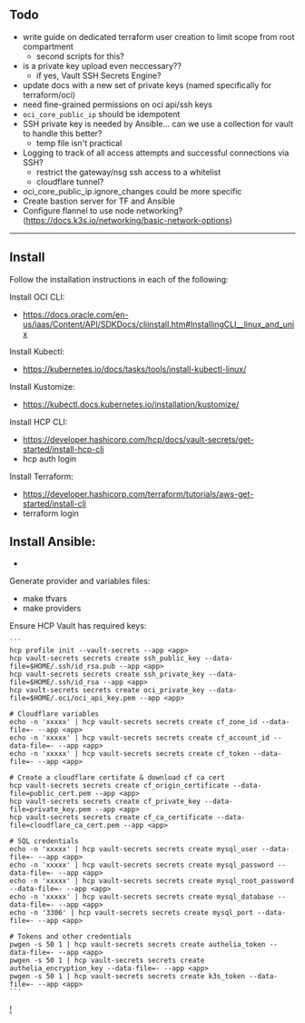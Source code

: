 
## Todo

- write guide on dedicated terraform user creation to limit scope from root compartment
    - second scripts for this?
- is a private key upload even neccessary??
    - if yes, Vault SSH Secrets Engine?
- update docs with a new set of private keys (named specifically for terraform/oci)
- need fine-grained permissions on oci api/ssh keys
- `oci_core_public_ip` should be idempotent
- SSH private key is needed by Ansible... can we use a collection for vault to handle this better?
    - temp file isn't practical
- Logging to track of all access attempts and successful connections via SSH?
    - restrict the gateway/nsg ssh access to a whitelist
    - cloudflare tunnel? 
- oci_core_public_ip.ignore_changes could be more specific
- Create bastion server for TF and Ansible
- Configure flannel to use node networking? (https://docs.k3s.io/networking/basic-network-options)

-----

## Install

Follow the installation instructions in each of the following:

Install OCI CLI:
- https://docs.oracle.com/en-us/iaas/Content/API/SDKDocs/cliinstall.htm#InstallingCLI__linux_and_unix

Install Kubectl:
- https://kubernetes.io/docs/tasks/tools/install-kubectl-linux/

Install Kustomize:
- https://kubectl.docs.kubernetes.io/installation/kustomize/

Install HCP CLI:
- https://developer.hashicorp.com/hcp/docs/vault-secrets/get-started/install-hcp-cli
- hcp auth login

Install Terraform:
- https://developer.hashicorp.com/terraform/tutorials/aws-get-started/install-cli
- terraform login

Install Ansible:
-
-

Generate provider and variables files:
- make tfvars
- make providers

Ensure HCP Vault has required keys:

    ```
    hcp profile init --vault-secrets --app <app>
    hcp vault-secrets secrets create ssh_public_key --data-file=$HOME/.ssh/id_rsa.pub --app <app>
    hcp vault-secrets secrets create ssh_private_key --data-file=$HOME/.ssh/id_rsa --app <app>
    hcp vault-secrets secrets create oci_private_key --data-file=$HOME/.oci/oci_api_key.pem --app <app>

    # Cloudflare variables
    echo -n 'xxxxx' | hcp vault-secrets secrets create cf_zone_id --data-file=- --app <app>
    echo -n 'xxxxx' | hcp vault-secrets secrets create cf_account_id --data-file=- --app <app>
    echo -n 'xxxxx' | hcp vault-secrets secrets create cf_token --data-file=- --app <app>

    # Create a cloudflare certifate & download cf ca cert
    hcp vault-secrets secrets create cf_origin_certificate --data-file=public_cert.pem --app <app>
    hcp vault-secrets secrets create cf_private_key --data-file=private_key.pem --app <app>
    hcp vault-secrets secrets create cf_ca_certificate --data-file=cloudflare_ca_cert.pem --app <app>

    # SQL credentials
    echo -n 'xxxxx' | hcp vault-secrets secrets create mysql_user --data-file=- --app <app>
    echo -n 'xxxxx' | hcp vault-secrets secrets create mysql_password --data-file=- --app <app>
    echo -n 'xxxxx' | hcp vault-secrets secrets create mysql_root_password --data-file=- --app <app>
    echo -n 'xxxxx' | hcp vault-secrets secrets create mysql_database --data-file=- --app <app>
    echo -n '3306' | hcp vault-secrets secrets create mysql_port --data-file=- --app <app>

    # Tokens and other credentials
    pwgen -s 50 1 | hcp vault-secrets secrets create authelia_token --data-file=- --app <app>
    pwgen -s 50 1 | hcp vault-secrets secrets create authelia_encryption_key --data-file=- --app <app>
    pwgen -s 50 1 | hcp vault-secrets secrets create k3s_token --data-file=- --app <app>
    ```

[!](./assets/images/encryption.png)
